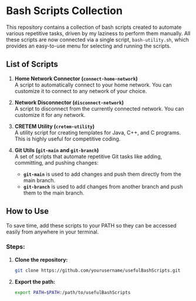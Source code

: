 # Bash Scripts Collection

This repository contains a collection of bash scripts created to automate various repetitive tasks, driven by my laziness to perform them manually. All these scripts are now connected via a single script, `bash-utility.sh`, which provides an easy-to-use menu for selecting and running the scripts.

## List of Scripts

1. **Home Network Connector (`connect-home-network`)**  
   A script to automatically connect to your home network. You can customize it to connect to any network of your choice.

2. **Network Disconnector (`disconnect-network`)**  
   A script to disconnect from the currently connected network. You can customize it for any network.

3. **CRETEM Utility (`cretem-utility`)**  
   A utility script for creating templates for Java, C++, and C programs. This is highly useful for competitive coding.

4. **Git Utils (`git-main` and `git-branch`)**  
   A set of scripts that automate repetitive Git tasks like adding, committing, and pushing changes:
   - **`git-main`** is used to add changes and push them directly from the main branch.
   - **`git-branch`** is used to add changes from another branch and push them to the main branch.

## How to Use

To save time, add these scripts to your PATH so they can be accessed easily from anywhere in your terminal.

### Steps:
1. **Clone the repository:**
   ```bash
   git clone https://github.com/yourusername/usefulBashScripts.git
   ```

1. **Export the path:**
   ```bash
   export PATH=$PATH:/path/to/usefulBashScripts
   ```




